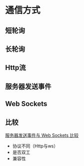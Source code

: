 # 通信方式

## 短轮询

## 长轮询

## Http流

## 服务器发送事件

## Web Sockets

## 比较

[服务器发送事件与 Web Sockets 比较](https://juejin.im/post/5a9a03ddf265da238f11fefb)

* 协议不同（Http与ws）
* 是否双工
* 兼容性

